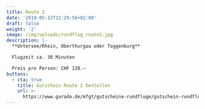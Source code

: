 ```yaml
---
title: Route 2
date: '2019-05-13T12:29:56+02:00'
draft: false
weight: '2'
image: /img/uploads/rundflug_route2.jpg
description: |-
  **Untersee/Rhein, Oberthurgau oder Toggenburg**

  Flugzeit ca. 30 Minuten

  Preis pro Person: CHF 120.–
buttons:
  - cta: true
    title: Gutschein Route 2 bestellen
    url: >-
      https://www.gurado.de/mfgt/gutscheine-rundfluge/gutschein-rundflug-route-2.html
---
```


